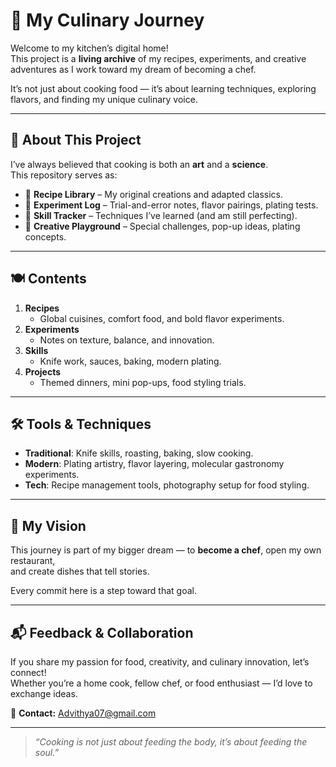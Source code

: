 # 🍳 My Culinary Journey

Welcome to my kitchen’s digital home!  
This project is a **living archive** of my recipes, experiments, and creative adventures as I work toward my dream of becoming a chef.  

It’s not just about cooking food — it’s about learning techniques, exploring flavors, and finding my unique culinary voice.  

---

## 📖 About This Project

I’ve always believed that cooking is both an **art** and a **science**.  
This repository serves as:

- 📜 **Recipe Library** – My original creations and adapted classics.
- 🔬 **Experiment Log** – Trial-and-error notes, flavor pairings, plating tests.
- 🥢 **Skill Tracker** – Techniques I’ve learned (and am still perfecting).
- 🎨 **Creative Playground** – Special challenges, pop-up ideas, plating concepts.

---

## 🍽 Contents

1. **Recipes**
   - Global cuisines, comfort food, and bold flavor experiments.
2. **Experiments**
   - Notes on texture, balance, and innovation.
3. **Skills**
   - Knife work, sauces, baking, modern plating.
4. **Projects**
   - Themed dinners, mini pop-ups, food styling trials.

---

## 🛠 Tools & Techniques

- **Traditional**: Knife skills, roasting, baking, slow cooking.
- **Modern**: Plating artistry, flavor layering, molecular gastronomy experiments.
- **Tech**: Recipe management tools, photography setup for food styling.

---

## 🎯 My Vision

This journey is part of my bigger dream — to **become a chef**, open my own restaurant,  
and create dishes that tell stories.

Every commit here is a step toward that goal.

---

## 📬 Feedback & Collaboration

If you share my passion for food, creativity, and culinary innovation, let’s connect!  
Whether you’re a home cook, fellow chef, or food enthusiast — I’d love to exchange ideas.  

📧 **Contact:** Advithya07@gmail.com 

---

> _“Cooking is not just about feeding the body, it’s about feeding the soul.”_
